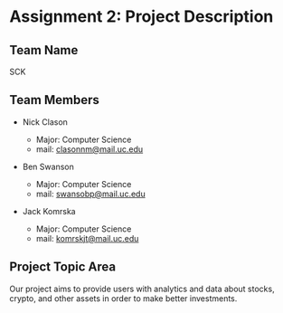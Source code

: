 # Assignment 2: Project Description


## Team Name

SCK

## Team Members

* Nick Clason
    * Major: Computer Science
    * mail: clasonnm@mail.uc.edu

* Ben Swanson
    * Major: Computer Science
    * mail: swansobp@mail.uc.edu

* Jack Komrska
    * Major: Computer Science
    * mail: komrskjt@mail.uc.edu


## Project Topic Area

Our project aims to provide users with analytics and data about stocks, crypto, and other assets in order to make better investments.